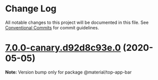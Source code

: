 # Change Log

All notable changes to this project will be documented in this file.
See [Conventional Commits](https://conventionalcommits.org) for commit guidelines.

# [7.0.0-canary.d92d8c93e.0](https://github.com/material-components/material-components-web/compare/v6.0.0...v7.0.0-canary.d92d8c93e.0) (2020-05-05)

**Note:** Version bump only for package @material/top-app-bar
